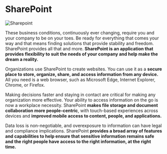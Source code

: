# SharePoint

![Sharepoint](/img/products/sharepoint.png)

These business conditions, continuously ever changing, require you and your company to be on your toes. Be ready for everything that comes your way and that means finding solutions that provide stability and freedom. SharePoint provides all that and more. **SharePoint is an application that provides flexibility to suit the needs of your company and help make the dream a reality.**

Organizations use SharePoint to create websites. You can use it as a **secure place to store, organize, share, and access information from any device.** All you need is a web browser, such as Microsoft Edge, Internet Explorer, Chrome, or Firefox.

Making decisions faster and staying in contact are critical for making any organization more effective. Your ability to access information on the go is now a workplace necessity. SharePoint **makes file storage and document collaboration more people-centric**, with touch-based experiences across devices and **improved mobile access to content, people, and applications.**

Data loss is non-negotiable, and overexposure to information can have legal and compliance implications. SharePoint **provides a broad array of features and capabilities to help ensure that sensitive information remains safe and the right people have access to the right information, at the right time.**
